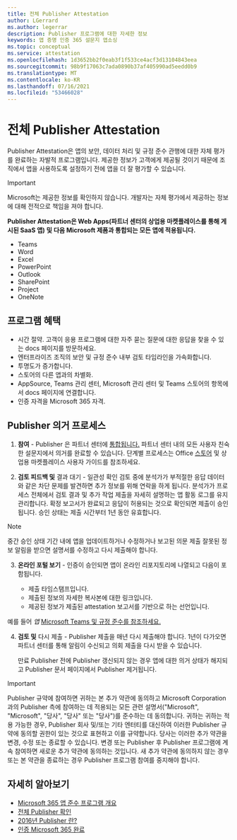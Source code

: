 ```yaml
---
title: 전체 Publisher Attestation
author: LGerrard
ms.author: legerrar
description: Publisher 프로그램에 대한 자세한 정보
keywords: 앱 증명 인증 365 설문지 앱소싱
ms.topic: conceptual
ms.service: attestation
ms.openlocfilehash: 1d3652bb2f0eab3f1f533ce4acf3d13104843eea
ms.sourcegitcommit: 98b9f17063c7ada0890b37af405990ad5eedd0b9
ms.translationtype: MT
ms.contentlocale: ko-KR
ms.lasthandoff: 07/16/2021
ms.locfileid: "53466028"
---
```

# <a name="complete-publisher-attestation"></a>전체 Publisher Attestation

Publisher Attestation은 앱의 보안, 데이터 처리 및 규정 준수 관행에 대한 자체 평가를 완료하는 자발적 프로그램입니다. 제공한 정보가 고객에게 제공될 것이기 때문에 조직에서 앱을 사용하도록 설정하기 전에 앱을 더 잘 평가할 수 있습니다. 

> [!IMPORTANT]
> Microsoft는 제공한 정보를 확인하지 않습니다. 개발자는 자체 평가에서 제공하는 정보에 대해 전적으로 책임을 져야 합니다. 

**Publisher Attestation은 Web Apps(파트너 센터의 상업용 마켓플레이스를 통해 게시된 SaaS 앱) 및 다음 Microsoft 제품과 통합되는 모든 앱에 적용됩니다.**
- Teams
- Word
- Excel
- PowerPoint 
- Outlook
- SharePoint
- Project
- OneNote


## <a name="program-benefits"></a>프로그램 혜택
- 시간 절약. 고객이 응용 프로그램에 대한 자주 묻는 질문에 대한 응답을 찾을 수 있는 docs 페이지를 방문하세요. 
- 엔터프라이즈 조직의 보안 및 규정 준수 내부 검토 타임라인을 가속화합니다.
- 투명도가 증가합니다.
- 스토어의 다른 앱과의 차별화. 
- AppSource, Teams 관리 센터, Microsoft 관리 센터 및 Teams 스토어의 항목에서 docs 페이지에 연결합니다. 
- 인증 자격을 Microsoft 365 자격.
 

## <a name="publisher-attestation-process"></a>Publisher 의거 프로세스

1. **참여** - Publisher 은 파트너 센터에 [통합됩니다.](https://partner.microsoft.com) 파트너 센터 내의 모든 사용자 친숙한 설문지에서 의거를 완료할 수 있습니다. 단계별 프로세스는 Office [스토어](https://docs.microsoft.com/microsoft-365-app-certification/docs/userguide) [](https://docs.microsoft.com/en-us/microsoft-365-app-certification/docs/saasuserguide) 및 상업용 마켓플레이스 사용자 가이드를 참조하세요.

2. **검토 피드백 및** 결과 대기 - 일관성 확인 검토 중에 분석가가 부적절한 응답 데이터와 같은 차단 문제를 발견하면 추가 정보를 위해 연락을 하게 됩니다. 분석가가 프로세스 전체에서 검토 결과 및 추가 작업 제출을 자세히 설명하는 앱 활동 로그를 유지 관리합니다. 확정 보고서가 완료되고 응답이 허용되는 것으로 확인되면 제출이 승인됩니다. 승인 상태는 제출 시간부터 1년 동안 유효합니다.

> [!NOTE]
> 중간 승인 상태 기간 내에 앱을 업데이트하거나 수정하거나 보고된 의문 제출 잘못된 정보 알림을 받으면 설명서를 수정하고 다시 제출해야 합니다.

3. **온라인 포털 보기** - 인증이 승인되면 앱이 온라인 리포지토리에 나열되고 다음이 포함됩니다.

   - 제출 타임스탬프입니다.
   - 제출된 정보의 자세한 복사본에 대한 링크입니다.
   - 제공된 정보가 제출된 attestation 보고서를 기반으로 하는 선언입니다.

예를 들어 *앱* [Microsoft Teams 및 규정 준수를 참조하세요.](../teams/teams-apps.md)

4. **검토 및** 다시 제출 - Publisher 제출을 매년 다시 제출해야 합니다. 1년이 다가오면 파트너 센터를 통해 알림이 수신되고 의회 제출을 다시 받을 수 있습니다. 

   만료 Publisher 전에 Publisher 갱신되지 않는 경우 앱에 대한 의거 상태가 해지되고 Publisher 문서 페이지에서 Publisher 제거됩니다. 

>[!IMPORTANT]
>Publisher 규약에 참여하면 귀하는 본 추가 약관에 동의하고 Microsoft Corporation과의 Publisher 측에 참여하는 데 적용되는 모든 관련 설명서("Microsoft", "Microsoft", "당사", "당사" 또는 "당사")를 준수하는 데 동의합니다. 귀하는 귀하는 적용 가능한 경우, Publisher 회사 및/또는 기타 엔터티를 대신하여 이러한 Publisher 규약에 동의할 권한이 있는 것으로 표현하고 이를 규약합니다. 당사는 이러한 추가 약관을 변경, 수정 또는 종료할 수 있습니다. 변경 또는 Publisher 후 Publisher 프로그램에 계속 참여하면 새로운 추가 약관에 동의하는 것입니다. 새 추가 약관에 동의하지 않는 경우 또는 본 약관을 종료하는 경우 Publisher 프로그램 참여를 중지해야 합니다.

## <a name="learn-more"></a>자세히 알아보기

* [Microsoft 365 앱 준수 프로그램 개요](~/overview.md)  
* [전체 Publisher 확인](https://docs.microsoft.com/azure/active-directory/develop/mark-app-as-publisher-verified)  
* [2016년 Publisher 란?](~/docs/enterprise-app-attestation-guide.md)  
* [인증 Microsoft 365 완료](~/docs/certification.md)
